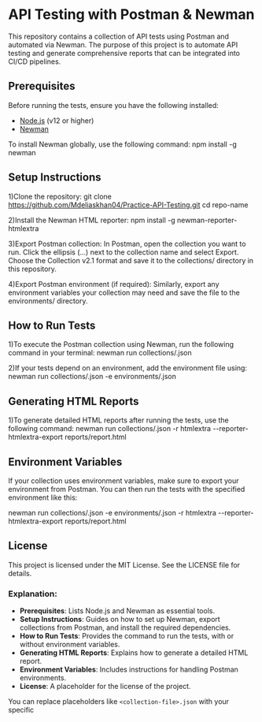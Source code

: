 # API Testing with Postman & Newman

This repository contains a collection of API tests using Postman and automated via Newman. The purpose of this project is to automate API testing and generate comprehensive reports that can be integrated into CI/CD pipelines.

## Prerequisites
Before running the tests, ensure you have the following installed:

- [Node.js](https://nodejs.org/) (v12 or higher)
- [Newman](https://www.npmjs.com/package/newman)

To install Newman globally, use the following command:
npm install -g newman

## Setup Instructions
1)Clone the repository:
git clone https://github.com/Mdeliaskhan04/Practice-API-Testing.git
cd repo-name

2)Install the Newman HTML reporter:
npm install -g newman-reporter-htmlextra

3)Export Postman collection:
In Postman, open the collection you want to run.
Click the ellipsis (...) next to the collection name and select Export.
Choose the Collection v2.1 format and save it to the collections/ directory in this repository.

4)Export Postman environment (if required):
Similarly, export any environment variables your collection may need and save the file to the environments/ directory.

## How to Run Tests
1)To execute the Postman collection using Newman, run the following command in your terminal:
newman run collections/<collection-file>.json

2)If your tests depend on an environment, add the environment file using:
newman run collections/<collection-file>.json -e environments/<environment-file>.json

## Generating HTML Reports
1)To generate detailed HTML reports after running the tests, use the following command:
newman run collections/<collection-file>.json -r htmlextra --reporter-htmlextra-export reports/report.html

## Environment Variables
If your collection uses environment variables, make sure to export your environment from Postman. You can then run the tests with the specified environment like this:

newman run collections/<collection-file>.json -e environments/<environment-file>.json -r htmlextra --reporter-htmlextra-export reports/report.html

## License
This project is licensed under the MIT License. See the LICENSE file for details.

### Explanation:
- **Prerequisites**: Lists Node.js and Newman as essential tools.
- **Setup Instructions**: Guides on how to set up Newman, export collections from Postman, and install the required dependencies.
- **How to Run Tests**: Provides the command to run the tests, with or without environment variables.
- **Generating HTML Reports**: Explains how to generate a detailed HTML report.
- **Environment Variables**: Includes instructions for handling Postman environments.
- **License**: A placeholder for the license of the project.

You can replace placeholders like `<collection-file>.json` with your specific
